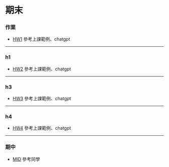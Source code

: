 # 期末
### 作業 
  * [HW1](https://github.com/W100552733w/_ws/blob/master/%E4%BD%9C%E6%A5%AD.js)
  參考上課範例、chatgpt
---
### h1 
  * [HW2](https://github.com/W100552733w/_ws/tree/master/hw1)
  參考上課範例、chatgpt
---
### h3 
  * [HW3](https://github.com/W100552733w/_ws/tree/master/hw3)
  參考上課範例、chatgpt
  ---
### h4 
  * [HW4](https://github.com/W100552733w/_ws/tree/master/hw4)
  參考上課範例、chatgpt
  ---
### 期中
  * [MID](https://github.com/W100552733w/_ws/tree/master/%E6%9C%9F%E4%B8%AD)
    參考同學
